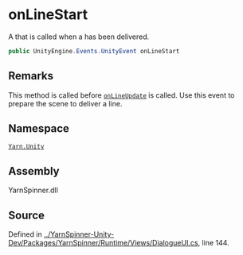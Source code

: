 # onLineStart

A  that is called when a  has been delivered.

```csharp
public UnityEngine.Events.UnityEvent onLineStart
```

## Remarks

This method is called before [`onLineUpdate`](dialogueui.onlineupdate.md) is called. Use this event to prepare the scene to deliver a line.

## Namespace

[`Yarn.Unity`](../)

## Assembly

YarnSpinner.dll

## Source

Defined in [../YarnSpinner-Unity-Dev/Packages/YarnSpinner/Runtime/Views/DialogueUI.cs](https://github.com/YarnSpinnerTool/YarnSpinner-Unity//blob/develop/Runtime/Views/DialogueUI.cs#L144), line 144.

